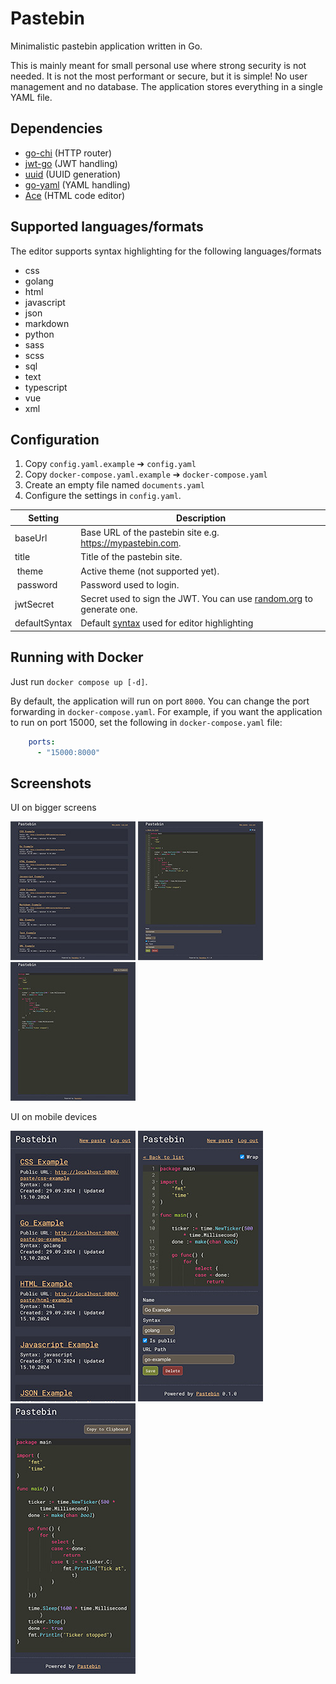 # Pastebin
Minimalistic pastebin application written in Go.

This is mainly meant for small personal use where strong security is not needed. It is not the most performant or secure, but it is simple! No user management and no database. The application stores everything in a single YAML file.

## Dependencies
- [go-chi](https://github.com/go-chi/chi) (HTTP router)
- [jwt-go](github.com/golang-jwt/jwt/) (JWT handling)
- [uuid](github.com/google/uuid) (UUID generation)
- [go-yaml](gopkg.in/yaml.v3) (YAML handling)
- [Ace](https://ace.c9.io/) (HTML code editor)

## Supported languages/formats
The editor supports syntax highlighting for the following languages/formats
- css
- golang
- html
- javascript
- json
- markdown
- python
- sass
- scss
- sql
- text
- typescript
- vue
- xml

## Configuration
1. Copy `config.yaml.example` ➔ `config.yaml`
2. Copy `docker-compose.yaml.example` ➔ `docker-compose.yaml`
3. Create an empty file named `documents.yaml`
4. Configure the settings in `config.yaml`.

| Setting       | Description |
| ------------- | ----------- |
| baseUrl       | Base URL of the pastebin site e.g. https://mypastebin.com. |
| title         | Title of the pastebin site. |
| theme         | Active theme (not supported yet). |
| password      | Password used to login. |
| jwtSecret     | Secret used to sign the JWT. You can use [random.org](https://www.random.org/strings/?num=1&len=32&digits=on&upperalpha=on&loweralpha=on&unique=on&format=html&rnd=new) to generate one. |
| defaultSyntax | Default [syntax](#supported-languagesformats) used for editor highlighting |

## Running with Docker
Just run `docker compose up [-d]`.

By default, the application will run on port `8000`. You can change the port forwarding in `docker-compose.yaml`. For example, if you want the application to run on port 15000, set the following in `docker-compose.yaml` file:

```yaml
    ports:
      - "15000:8000"
```

## Screenshots
UI on bigger screens

[![Pastebin preview](docs/admin-list-tn.jpg "Admin list view")](docs/admin-list.jpg)
[![Pastebin preview](docs/admin-editor-tn.jpg "Admin editor")](docs/admin-editor.jpg)
[![Pastebin preview](docs/public-view-tn.jpg "Public view")](docs/public-view.jpg)

UI on mobile devices

[![Pastebin preview](docs/mobile-admin-list-tn.jpg "Admin list view")](docs/mobile-admin-list.jpg)
[![Pastebin preview](docs/mobile-admin-editor-tn.jpg "Admin editor")](docs/mobile-admin-editor.jpg)
[![Pastebin preview](docs/mobile-public-view-tn.jpg "Public view")](docs/mobile-public-view.jpg)